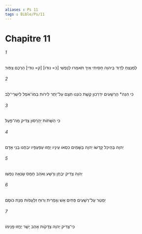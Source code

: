 ```yaml
---
aliases : Ps 11
tags : Bible/Ps/11
---
```


# Chapitre 11

###### 1
לַמְנַצֵּחַ לְדָוִד בַּיהוָה חָסִיתִי אֵיךְ תֹּאמְרוּ לְנַפְשִׁי [כ= נוּדוּ] [ק= נוּדִי] הַרְכֶם צִפֹּור׃
###### 2
כִּי הִנֵּה* הָרְשָׁעִים יִדְרְכוּן קֶשֶׁת כֹּונְנוּ חִצָּם עַל־יֶתֶר לִירֹות בְּמֹו־אֹפֶל לְיִשְׁרֵי־לֵב׃
###### 3
כִּי הַשָּׁתֹות יֵהָרֵסוּן צַדִּיק מַה־פָּעָל׃
###### 4
יְהוָה בְּהֵיכַל קָדְשֹׁו יְהוָה בַּשָּׁמַיִם כִּסְאֹו עֵינָיו יֶחֱזוּ עַפְעַפָּיו יִבְחֲנוּ בְּנֵי אָדָם׃
###### 5
יְהוָה צַדִּיק יִבְחָן וְרָשָׁע וְאֹהֵב חָמָס שָׂנְאָה נַפְשֹׁו׃
###### 6
יַמְטֵר עַל־רְשָׁעִים פַּחִים אֵשׁ וְגָפְרִית וְרוּחַ זִלְעָפֹות מְנָת כֹּוסָם׃
###### 7
כִּי־צַדִּיק יְהוָה צְדָקֹות אָהֵב יָשָׁר יֶחֱזוּ פָנֵימֹו׃
